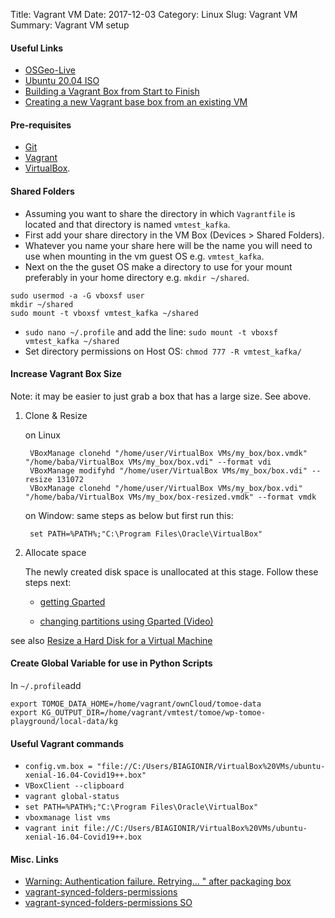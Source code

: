 Title: Vagrant VM
Date: 2017-12-03
Category: Linux
Slug: Vagrant VM
Summary: Vagrant VM setup

#### Useful Links

* [OSGeo-Live](https://www.gis-blog.com/osgeo-live-the-best-open-source-gis-ready-to-use-package/)
* [Ubuntu 20.04 ISO](https://releases.ubuntu.com/20.04/)
* [Building a Vagrant Box from Start to Finish](https://blog.engineyard.com/building-a-vagrant-box)
* [Creating a new Vagrant base box from an existing VM](https://www.abhishek-tiwari.com/creating-a-new-vagrant-base-box-from-an-existing-vm/)


#### Pre-requisites

* [Git](https://www.digitalocean.com/community/tutorials/how-to-install-git-on-ubuntu-16-04)
* [Vagrant](http://docs.vagrantup.com/v2/installation/index.html) 
* [VirtualBox](https://www.virtualbox.org/wiki/Downloads).


#### Shared Folders 

* Assuming you want to share the directory in which `Vagrantfile` is located and that directory is named `vmtest_kafka`. 
* First add your share directory in the VM Box (Devices > Shared Folders).
* Whatever you name your share here will be the name you will need to use when mounting in the vm guest OS e.g. `vmtest_kafka`. 
* Next on the the guset OS make a directory to use for your mount preferably in your home directory e.g. `mkdir ~/shared`.

```
sudo usermod -a -G vboxsf user
mkdir ~/shared
sudo mount -t vboxsf vmtest_kafka ~/shared
```

* `sudo nano ~/.profile` and add the line: `sudo mount -t vboxsf vmtest_kafka ~/shared`
* Set directory permissions on Host OS: `chmod 777 -R vmtest_kafka/`


#### Increase Vagrant Box Size

Note: it may be easier to just grab a box that has a large size. See above.

1. Clone & Resize

    on Linux

        VBoxManage clonehd "/home/user/VirtualBox VMs/my_box/box.vmdk" "/home/baba/VirtualBox VMs/my_box/box.vdi" --format vdi
        VBoxManage modifyhd "/home/user/VirtualBox VMs/my_box/box.vdi" --resize 131072
        VBoxManage clonehd "/home/user/VirtualBox VMs/my_box/box.vdi" "/home/baba/VirtualBox VMs/my_box/box-resized.vmdk" --format vmdk

    on Window: same steps as below but first run this:

        set PATH=%PATH%;"C:\Program Files\Oracle\VirtualBox"


2. Allocate space

    The newly created disk space is unallocated at this stage. Follow these steps next:

    * [getting Gparted](http://www.gitshah.com/2013/05/how-to-fix-out-of-space-problem-for.html?m=1)

    * [changing partitions using Gparted (Video)](https://www.youtube.com/watch?v=cDgUwWkvuIY)

see also [Resize a Hard Disk for a Virtual Machine](https://gist.github.com/christopher-hopper/9755310)

#### Create Global Variable for use in Python Scripts

In `~/.profile`add

```
export TOMOE_DATA_HOME=/home/vagrant/ownCloud/tomoe-data
export KG_OUTPUT_DIR=/home/vagrant/vmtest/tomoe/wp-tomoe-playground/local-data/kg
```

   
#### Useful Vagrant commands

* `config.vm.box = "file://C:/Users/BIAGIONIR/VirtualBox%20VMs/ubuntu-xenial-16.04-Covid19++.box"`
* `VBoxClient --clipboard`
* `vagrant global-status`
* `set PATH=%PATH%;"C:\Program Files\Oracle\VirtualBox"`
* `vboxmanage list vms`
* ```vagrant init file://C:/Users/BIAGIONIR/VirtualBox%20VMs/ubuntu-xenial-16.04-Covid19++.box```


#### Misc. Links

* [Warning: Authentication failure. Retrying... " after packaging box](https://github.com/hashicorp/vagrant/issues/5186)
* [vagrant-synced-folders-permissions](https://jeremykendall.net/2013/08/09/vagrant-synced-folders-permissions/)
* [vagrant-synced-folders-permissions SO](https://stackoverflow.com/questions/35807568/vagrant-synced-folder-permissions)
